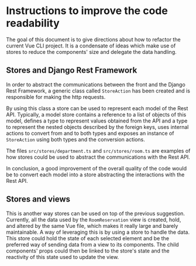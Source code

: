 # Instructions to improve the code readability

The goal of this document is to give directions about how to refactor the current Vue CLI project.
It is a condensate of ideas which make use of stores to reduce the components' size and delegate the data handling.

## Stores and Django Rest Framework

In order to abstract the communications between the front and the Django Rest Framework, a generic class called `StoreAction`
has been created and is responsible for making the http requests.

By using this class a store can be used to represent each model of the Rest API. Typically, a model store contains a reference
to a list of objects of this model, defines a type to represent values obtained from the API and a type to represent the 
nested objects described by the foreign keys, uses internal actions to convert from and to both types and exposes an instance
of `StoreAction` using both types and the conversion actions. 

The files `src/stores/department.ts` and `src/stores/room.ts` are examples of how stores could be used to abstract the communications
with the Rest API.

In conclusion, a good improvement of the overall quality of the code would be to convert each model into a store abstracting the
interactions with the Rest API.

## Stores and views

This is another way stores can be used on top of the previous suggestion. Currently, all the data used by the `RoomReservation` view
is created, hold, and altered by the same Vue file, which makes it really large and barely maintainable. A way of leveraging this
is by using a store to handle the data. This store could hold the state of each selected element and be the preferred way of sending
data from a view to its components. The child components' props could then be linked to the store's state and the reactivity of this state
used to update the view.
